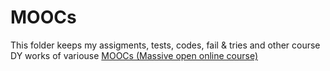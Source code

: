 # MOOCs
This folder keeps my assigments, tests, codes, fail & tries and other course DY works of variouse [MOOCs (Massive open online course)](https://en.wikipedia.org/wiki/Massive_open_online_course/)
